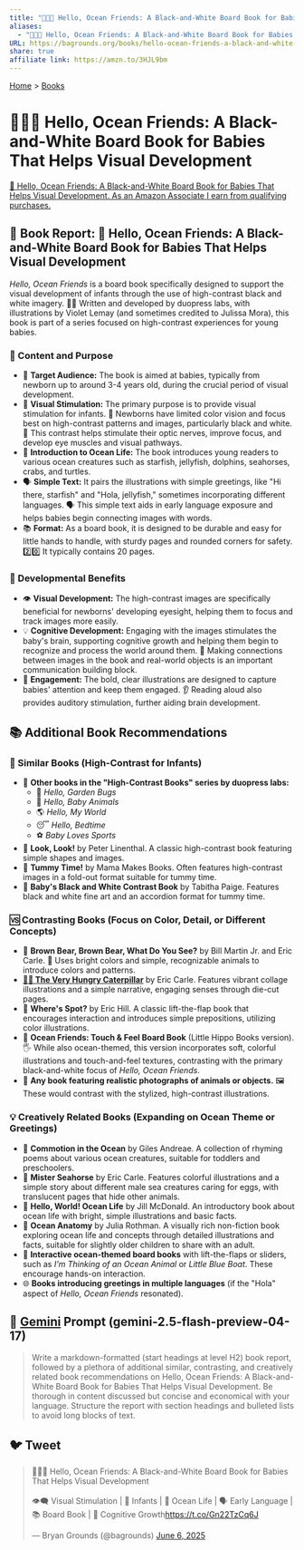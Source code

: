 ```yaml
---
title: "👶🦓🌊 Hello, Ocean Friends: A Black-and-White Board Book for Babies That Helps Visual Development"
aliases:
  - "👶🦓🌊 Hello, Ocean Friends: A Black-and-White Board Book for Babies That Helps Visual Development"
URL: https://bagrounds.org/books/hello-ocean-friends-a-black-and-white-board-book-for-babies-that-helps-visual-development
share: true
affiliate link: https://amzn.to/3HJL9bm
---
```

[Home](../index.md) > [Books](./index.md)  
# 👶🦓🌊 Hello, Ocean Friends: A Black-and-White Board Book for Babies That Helps Visual Development  
[🛒 Hello, Ocean Friends: A Black-and-White Board Book for Babies That Helps Visual Development. As an Amazon Associate I earn from qualifying purchases.](https://amzn.to/3HJL9bm)  
  
## 📖 Book Report: 👋 Hello, Ocean Friends: A Black-and-White Board Book for Babies That Helps Visual Development  
  
*Hello, Ocean Friends* is a board book specifically designed to support the visual development of infants through the use of high-contrast black and white imagery. 👩‍🔬 Written and developed by duopress labs, with illustrations by Violet Lemay (and sometimes credited to Julissa Mora), this book is part of a series focused on high-contrast experiences for young babies.  
  
### 🎯 Content and Purpose  
  
* 👶 **Target Audience:** The book is aimed at babies, typically from newborn up to around 3-4 years old, during the crucial period of visual development.  
* 👀 **Visual Stimulation:** The primary purpose is to provide visual stimulation for infants. 👶 Newborns have limited color vision and focus best on high-contrast patterns and images, particularly black and white. 🧠 This contrast helps stimulate their optic nerves, improve focus, and develop eye muscles and visual pathways.  
* 🌊 **Introduction to Ocean Life:** The book introduces young readers to various ocean creatures such as starfish, jellyfish, dolphins, seahorses, crabs, and turtles.  
* 🗣️ **Simple Text:** It pairs the illustrations with simple greetings, like "Hi there, starfish" and "Hola, jellyfish," sometimes incorporating different languages. 🗣️ This simple text aids in early language exposure and helps babies begin connecting images with words.  
* 📚 **Format:** As a board book, it is designed to be durable and easy for little hands to handle, with sturdy pages and rounded corners for safety. 2️⃣0️⃣ It typically contains 20 pages.  
  
### 🧠 Developmental Benefits  
  
* 👁️ **Visual Development:** The high-contrast images are specifically beneficial for newborns' developing eyesight, helping them to focus and track images more easily.  
* 💡 **Cognitive Development:** Engaging with the images stimulates the baby's brain, supporting cognitive growth and helping them begin to recognize and process the world around them. 🤝 Making connections between images in the book and real-world objects is an important communication building block.  
* 🤩 **Engagement:** The bold, clear illustrations are designed to capture babies' attention and keep them engaged. 👂 Reading aloud also provides auditory stimulation, further aiding brain development.  
  
## 📚 Additional Book Recommendations  
  
### 👯 Similar Books (High-Contrast for Infants)  
  
* 📖 **Other books in the "High-Contrast Books" series by duopress labs:**  
    * 🐛 *Hello, Garden Bugs*  
    * 🐻 *Hello, Baby Animals*  
    * 🌎 *Hello, My World*  
    * 😴 *Hello, Bedtime*  
    * ⚽ *Baby Loves Sports*  
* 👀 **Look, Look!** by Peter Linenthal. A classic high-contrast book featuring simple shapes and images.  
* 🤸 **Tummy Time!** by Mama Makes Books. Often features high-contrast images in a fold-out format suitable for tummy time.  
* 🎨 **Baby's Black and White Contrast Book** by Tabitha Paige. Features black and white fine art and an accordion format for tummy time.  
  
### 🆚 Contrasting Books (Focus on Color, Detail, or Different Concepts)  
  
* 🐻 **Brown Bear, Brown Bear, What Do You See?** by Bill Martin Jr. and Eric Carle. 🌈 Uses bright colors and simple, recognizable animals to introduce colors and patterns.  
* **[🐛🍎 The Very Hungry Caterpillar](./the-very-hungry-caterpillar.md)** by Eric Carle. Features vibrant collage illustrations and a simple narrative, engaging senses through die-cut pages.  
* 🐶 **Where's Spot?** by Eric Hill. A classic lift-the-flap book that encourages interaction and introduces simple prepositions, utilizing color illustrations.  
* 🐠 **Ocean Friends: Touch & Feel Board Book** (Little Hippo Books version). 🖐️ While also ocean-themed, this version incorporates soft, colorful illustrations and touch-and-feel textures, contrasting with the primary black-and-white focus of *Hello, Ocean Friends*.  
* 📸 **Any book featuring realistic photographs of animals or objects.** 🖼️ These would contrast with the stylized, high-contrast illustrations.  
  
### 💡 Creatively Related Books (Expanding on Ocean Theme or Greetings)  
  
* 🐳 **Commotion in the Ocean** by Giles Andreae. A collection of rhyming poems about various ocean creatures, suitable for toddlers and preschoolers.  
* 🐴 **Mister Seahorse** by Eric Carle. Features colorful illustrations and a simple story about different male sea creatures caring for eggs, with translucent pages that hide other animals.  
* 👋 **Hello, World! Ocean Life** by Jill McDonald. An introductory book about ocean life with bright, simple illustrations and basic facts.  
* 🧭 **Ocean Anatomy** by Julia Rothman. A visually rich non-fiction book exploring ocean life and concepts through detailed illustrations and facts, suitable for slightly older children to share with an adult.  
* 👐 **Interactive ocean-themed board books** with lift-the-flaps or sliders, such as *I'm Thinking of an Ocean Animal* or *Little Blue Boat*. These encourage hands-on interaction.  
* 🌐 **Books introducing greetings in multiple languages** (if the "Hola" aspect of *Hello, Ocean Friends* resonated).  
  
## 💬 [Gemini](../software/gemini.md) Prompt (gemini-2.5-flash-preview-04-17)  
> Write a markdown-formatted (start headings at level H2) book report, followed by a plethora of additional similar, contrasting, and creatively related book recommendations on Hello, Ocean Friends: A Black-and-White Board Book for Babies That Helps Visual Development. Be thorough in content discussed but concise and economical with your language. Structure the report with section headings and bulleted lists to avoid long blocks of text.  
  
## 🐦 Tweet  
<blockquote class="twitter-tweet" data-theme="dark"><p lang="en" dir="ltr">👶🦓🌊 Hello, Ocean Friends: A Black-and-White Board Book for Babies That Helps Visual Development<br><br>👁️‍🗨️ Visual Stimulation | 👶 Infants | 🐬 Ocean Life | 🗣️ Early Language | 📚 Board Book | 🧠 Cognitive Growth<a href="https://t.co/Gn22TzCq6J">https://t.co/Gn22TzCq6J</a></p>&mdash; Bryan Grounds (@bagrounds) <a href="https://twitter.com/bagrounds/status/1930867480341454884?ref_src=twsrc%5Etfw">June 6, 2025</a></blockquote> <script async src="https://platform.twitter.com/widgets.js" charset="utf-8"></script>